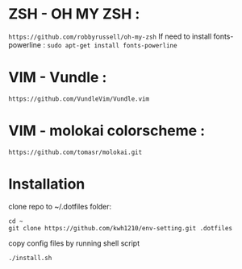 # ZSH - OH MY ZSH :
 `https://github.com/robbyrussell/oh-my-zsh`
  If need to install fonts-powerline :
    `sudo apt-get install fonts-powerline`

# VIM - Vundle :
 `https://github.com/VundleVim/Vundle.vim`

# VIM - molokai colorscheme :
 `https://github.com/tomasr/molokai.git`


# Installation

clone repo to ~/.dotfiles folder:
```
cd ~
git clone https://github.com/kwh1210/env-setting.git .dotfiles
```
copy config files by running shell script
```
./install.sh
```
